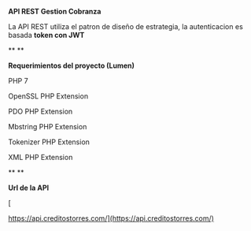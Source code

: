 
**API REST Gestion Cobranza**

La API REST utiliza el patron de diseño de estrategia, la autenticacion es basada **token con JWT**

** **

**Requerimientos del proyecto (Lumen)**

PHP 7

OpenSSL PHP Extension

PDO PHP Extension

Mbstring PHP Extension

Tokenizer PHP Extension

XML PHP Extension

** **

**Url de la API**

[

https://api.creditostorres.com/](https://api.creditostorres.com/)
